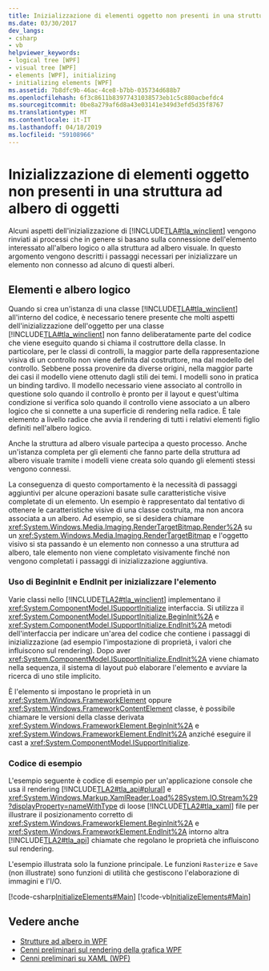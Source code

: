 ```yaml
---
title: Inizializzazione di elementi oggetto non presenti in una struttura ad albero di oggetti
ms.date: 03/30/2017
dev_langs:
- csharp
- vb
helpviewer_keywords:
- logical tree [WPF]
- visual tree [WPF]
- elements [WPF], initializing
- initializing elements [WPF]
ms.assetid: 7b8dfc9b-46ac-4ce8-b7bb-035734d688b7
ms.openlocfilehash: 6f3c8611b83977431038573eb1c5c880acbefdc4
ms.sourcegitcommit: 0be8a279af6d8a43e03141e349d3efd5d35f8767
ms.translationtype: MT
ms.contentlocale: it-IT
ms.lasthandoff: 04/18/2019
ms.locfileid: "59108966"
---
```

# <a name="initialization-for-object-elements-not-in-an-object-tree"></a>Inizializzazione di elementi oggetto non presenti in una struttura ad albero di oggetti
Alcuni aspetti dell'inizializzazione di [!INCLUDE[TLA#tla_winclient](../../../../includes/tlasharptla-winclient-md.md)] vengono rinviati ai processi che in genere si basano sulla connessione dell'elemento interessato all'albero logico o alla struttura ad albero visuale. In questo argomento vengono descritti i passaggi necessari per inizializzare un elemento non connesso ad alcuno di questi alberi.  

## <a name="elements-and-the-logical-tree"></a>Elementi e albero logico  
 Quando si crea un'istanza di una classe [!INCLUDE[TLA#tla_winclient](../../../../includes/tlasharptla-winclient-md.md)] all'interno del codice, è necessario tenere presente che molti aspetti dell'inizializzazione dell'oggetto per una classe [!INCLUDE[TLA#tla_winclient](../../../../includes/tlasharptla-winclient-md.md)] non fanno deliberatamente parte del codice che viene eseguito quando si chiama il costruttore della classe. In particolare, per le classi di controlli, la maggior parte della rappresentazione visiva di un controllo non viene definita dal costruttore, ma dal modello del controllo. Sebbene possa provenire da diverse origini, nella maggior parte dei casi il modello viene ottenuto dagli stili dei temi. I modelli sono in pratica un binding tardivo. Il modello necessario viene associato al controllo in questione solo quando il controllo è pronto per il layout e quest'ultima condizione si verifica solo quando il controllo viene associato a un albero logico che si connette a una superficie di rendering nella radice. È tale elemento a livello radice che avvia il rendering di tutti i relativi elementi figlio definiti nell'albero logico.  
  
 Anche la struttura ad albero visuale partecipa a questo processo. Anche un'istanza completa per gli elementi che fanno parte della struttura ad albero visuale tramite i modelli viene creata solo quando gli elementi stessi vengono connessi.  
  
 La conseguenza di questo comportamento è la necessità di passaggi aggiuntivi per alcune operazioni basate sulle caratteristiche visive completate di un elemento. Un esempio è rappresentato dal tentativo di ottenere le caratteristiche visive di una classe costruita, ma non ancora associata a un albero. Ad esempio, se si desidera chiamare <xref:System.Windows.Media.Imaging.RenderTargetBitmap.Render%2A> su un <xref:System.Windows.Media.Imaging.RenderTargetBitmap> e l'oggetto visivo si sta passando è un elemento non connesso a una struttura ad albero, tale elemento non viene completato visivamente finché non vengono completati i passaggi di inizializzazione aggiuntiva.  
  
### <a name="using-begininit-and-endinit-to-initialize-the-element"></a>Uso di BeginInit e EndInit per inizializzare l'elemento  
 Varie classi nello [!INCLUDE[TLA2#tla_winclient](../../../../includes/tla2sharptla-winclient-md.md)] implementano il <xref:System.ComponentModel.ISupportInitialize> interfaccia. Si utilizza il <xref:System.ComponentModel.ISupportInitialize.BeginInit%2A> e <xref:System.ComponentModel.ISupportInitialize.EndInit%2A> metodi dell'interfaccia per indicare un'area del codice che contiene i passaggi di inizializzazione (ad esempio l'impostazione di proprietà, i valori che influiscono sul rendering). Dopo aver <xref:System.ComponentModel.ISupportInitialize.EndInit%2A> viene chiamato nella sequenza, il sistema di layout può elaborare l'elemento e avviare la ricerca di uno stile implicito.  
  
 È l'elemento si impostano le proprietà in un <xref:System.Windows.FrameworkElement> oppure <xref:System.Windows.FrameworkContentElement> classe, è possibile chiamare le versioni della classe derivata <xref:System.Windows.FrameworkElement.BeginInit%2A> e <xref:System.Windows.FrameworkElement.EndInit%2A> anziché eseguire il cast a <xref:System.ComponentModel.ISupportInitialize>.  
  
### <a name="sample-code"></a>Codice di esempio  
 L'esempio seguente è codice di esempio per un'applicazione console che usa il rendering [!INCLUDE[TLA2#tla_api#plural](../../../../includes/tla2sharptla-apisharpplural-md.md)] e <xref:System.Windows.Markup.XamlReader.Load%28System.IO.Stream%29?displayProperty=nameWithType> di loose [!INCLUDE[TLA2#tla_xaml](../../../../includes/tla2sharptla-xaml-md.md)] file per illustrare il posizionamento corretto di <xref:System.Windows.FrameworkElement.BeginInit%2A> e <xref:System.Windows.FrameworkElement.EndInit%2A> intorno altra [!INCLUDE[TLA2#tla_api](../../../../includes/tla2sharptla-api-md.md)] chiamate che regolano le proprietà che influiscono sul rendering.  
  
 L'esempio illustrata solo la funzione principale. Le funzioni `Rasterize` e `Save` (non illustrate) sono funzioni di utilità che gestiscono l'elaborazione di immagini e l'I/O.  
  
 [!code-csharp[InitializeElements#Main](~/samples/snippets/csharp/VS_Snippets_Wpf/InitializeElements/CSharp/initializeelements.cs#main)]
 [!code-vb[InitializeElements#Main](~/samples/snippets/visualbasic/VS_Snippets_Wpf/InitializeElements/VisualBasic/initializeelements.vb#main)]  
  
## <a name="see-also"></a>Vedere anche

- [Strutture ad albero in WPF](trees-in-wpf.md)
- [Cenni preliminari sul rendering della grafica WPF](../graphics-multimedia/wpf-graphics-rendering-overview.md)
- [Cenni preliminari su XAML (WPF)](xaml-overview-wpf.md)
